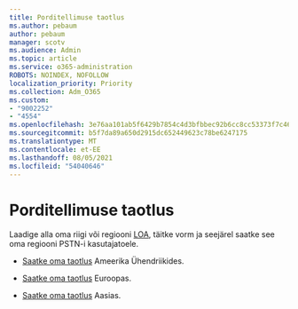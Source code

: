 ```yaml
---
title: Porditellimuse taotlus
ms.author: pebaum
author: pebaum
manager: scotv
ms.audience: Admin
ms.topic: article
ms.service: o365-administration
ROBOTS: NOINDEX, NOFOLLOW
localization_priority: Priority
ms.collection: Adm_O365
ms.custom:
- "9002252"
- "4554"
ms.openlocfilehash: 3e76aa101ab5f6429b7854c4d3bfbbec92b6cc8cc53373f7c465ddf5320b3ba1
ms.sourcegitcommit: b5f7da89a650d2915dc652449623c78be6247175
ms.translationtype: MT
ms.contentlocale: et-EE
ms.lasthandoff: 08/05/2021
ms.locfileid: "54040646"
---
```

# <a name="port-order-request"></a>Porditellimuse taotlus

Laadige alla oma riigi või regiooni [LOA](https://docs.microsoft.com/microsoftteams/manage-phone-numbers-for-your-organization/manage-phone-numbers-for-your-organization#letters-of-authorization-loas-for-transferring-numbers), täitke vorm ja seejärel saatke see oma regiooni PSTN-i kasutajatoele.

- [Saatke oma taotlus](mailto:ptn@microsoft.com) Ameerika Ühendriikides.

- [Saatke oma taotlus](mailto:ptneu@microsoft.com) Euroopas.

- [Saatke oma taotlus](mailto:ptnapac@microsoft.com) Aasias.
